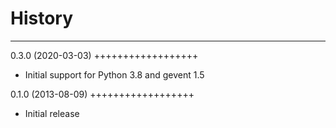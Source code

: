 
# History
---------

0.3.0 (2020-03-03)
++++++++++++++++++

- Initial support for Python 3.8 and gevent 1.5

0.1.0 (2013-08-09)
++++++++++++++++++

- Initial release
